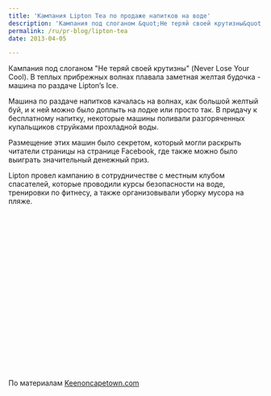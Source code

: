 ```yaml
---
title: 'Кампания Lipton Tea по продаже напитков на воде'
description: 'Кампания под слоганом &quot;Не теряй своей крутизны&quot; (Never Lose Your Cool). В теплых прибрежных волнах плавала заметная желтая будочка - машина по раздаче Lipton’s Ice.'
permalink: /ru/pr-blog/lipton-tea
date: 2013-04-05

---
```


Кампания  под слоганом "Не теряй своей крутизны" (Never Lose Your Cool). В теплых прибрежных волнах плавала заметная желтая будочка - машина по раздаче Lipton’s Ice.

Машина по раздаче напитков качалась на волнах, как большой желтый буй, и к ней можно было доплыть на лодке или просто так. В придачу к бесплатному напитку, некоторые машины поливали разгоряченных купальщиков струйками прохладной воды.

Размещение этих машин было секретом, который могли раскрыть читатели страницы на странице Facebook, где также можно было выиграть значительный денежный приз.

Lipton провел кампанию в сотрудничестве с местным клубом спасателей, которые проводили курсы безопасности на воде, тренировки по фитнесу, а также организовывали уборку мусора на пляже.

<object width="560" height="315"><param name="movie" value="https://www.youtube.com/v/R-Krv-05xiI?hl=ru_RU&amp;version=3"></param><param name="allowFullScreen" value="true"></param><param name="allowscriptaccess" value="always"></param><embed src="https://www.youtube.com/v/R-Krv-05xiI?hl=ru_RU&amp;version=3" type="application/x-shockwave-flash" width="560" height="315" allowscriptaccess="always" allowfullscreen="true"></embed></object>

По материалам <a href="https://www.keenoncapetown.com/lipton-ice-tea-clifton-4th/">Keenoncapetown.com</a>

